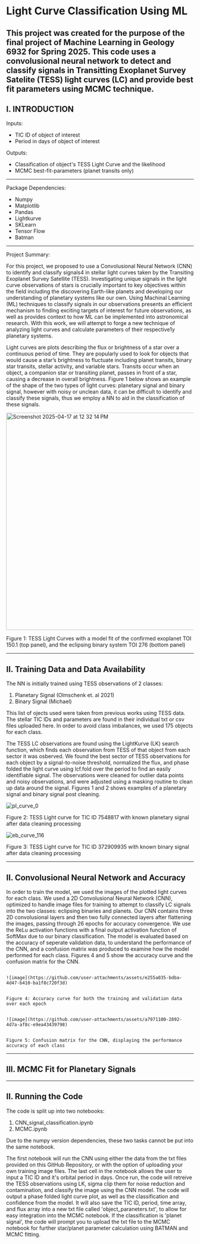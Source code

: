 # Light Curve Classification Using ML
This project was created for the purpose of the final project of Machine Learning in Geology 6932 for Spring 2025. This code uses a convolusional neural network to detect and classify signals in Transitting Exoplanet Survey Satelite (TESS) light curves (LC) and provide best fit parameters using MCMC technique. 
-------------------------------------------------------------------------------------------------------------------------------------------------------------------------------------------
I. INTRODUCTION
-------------------------------------------------------------------------------------------------------------------------------------------------------------------------------------------
Inputs:
  - TIC ID of object of interest
  - Period in days of object of interest

Outputs:
  - Classification of object's TESS Light Curve and the likelihood 
  - MCMC best-fit-parameters (planet transits only)

-------------------------------------------------------------------------------------------------------------------------------------------------------------------------------------------

Package Dependencies:
  - Numpy
  - Matplotlib
  - Pandas
  - Lightkurve
  - SKLearn
  - Tensor Flow
  - Batman

-------------------------------------------------------------------------------------------------------------------------------------------------------------------------------------------
Project Summary: 

For this project, we proposed to use a Convolusional Neural Network (CNN) to identify and classify signals4 in stellar light curves taken by the Transiting Exoplanet Survey Satellite (TESS). Investigating unique signals in the light curve observations of stars is crucially important to key objectives within the field including the discovering Earth-like planets and developing our understanding of planetary systems like our own. Using Machinal Learning (ML) techniques to classify signals in our observations presents an efficient mechanism to finding exciting targets of interest for future observations, as well as provides context to how ML can be implemented into astronomical research. With this work, we will attempt to forge a new technique of analyzing light curves and calculate parameters of their respective1y planetary systems.

Light curves are plots describing the flux or brightness of a star over a continuous period of time. They are popularly used to look for objects that would cause a star’s brightness to fluctuate including planet transits, binary star transits, stellar activity, and variable stars. Transits occur when an object, a companion star or transiting planet, passes in front of a star, causing a decrease in overall brightness. Figure 1 below shows an example of the shape of the two types of light curves: planetary signal and binary signal, however with noisy or unclean data, it can be difficult to identify and classify these signals, thus we employ a NN to aid in the classification of these signals. 

<img width="583" alt="Screenshot 2025-04-17 at 12 32 14 PM" src="https://github.com/user-attachments/assets/d29da604-6e22-4dc2-b683-678fdc8cb27d" />

Figure 1: TESS Light Curves with a model fit of the confirmed exoplanet TOI 150.1 (top panel), and the eclipsing binary system TOI 276 (bottom panel)

-------------------------------------------------------------------------------------------------------------------------------------------------------------------------------------------
II. Training Data and Data Availability 
-------------------------------------------------------------------------------------------------------------------------------------------------------------------------------------------

The NN is initially trained using TESS observations of 2 classes: 
  1. Planetary Signal (Olmschenk et. al 2021)
  2. Binary Signal (Michael)

This list of ojects used were taken from previous works using TESS data. The stellar TIC IDs and parameters are found in their individual txt or csv files uploaded here. In order to avoid class imbalances, we used 175 objects for each class.  

The TESS LC observations are found using the LightKurve (LK) search function, which finds each observation from TESS of that object from each sector it was osberved. We found the best sector of TESS observations for each object by a signal-to-noise threshold, normalized the flux, and phase folded the light curve using lcf.fold over the period to find an easily identifiable signal. The observations were cleaned for outlier data points and noisy observations, and were adjusted using a masking routine to clean up data around the signal. Figures 1 and 2 shows examples of a planetary signal and binary signal post cleaning. 

![pl_curve_0](https://github.com/user-attachments/assets/5df38d15-860d-4035-bfaf-05ad848f50b2)

Figure 2: TESS Light curve for TIC ID 7548817 with known planetary signal after data cleaning processing

![eb_curve_116](https://github.com/user-attachments/assets/dec3f821-001f-492c-a57e-6fabadf69593)

Figure 3: TESS Light curve for TIC ID 372909935 with known binary signal after data cleaning processing

-------------------------------------------------------------------------------------------------------------------------------------------------------------------------------------------
II. Convolusional Neural Network and Accuracy
-------------------------------------------------------------------------------------------------------------------------------------------------------------------------------------------

In order to train the model, we used the images of the plotted light curves for each class. We used a 2D Convolusional Neural Network (CNN), optimized to handle image files for training to attempt to classify LC signals into the two classes: eclipsing binaries and planets.  Our CNN contains three 2D convolusional layers and then two fully connected layers after flattening the images, passing through 26 epochs for accuracy convergence. We use the ReLu activation functions with a final output activation function of SoftMax due to our binary classification. The model is evaluated based on the accuracy of seperate validation data, to understand the performance of the CNN, and a confusion matrix was produced to examine how the model performed for each class. Figures 4 and 5 show the accuracy curve and the confusion matrix for the CNN. 

                                                                                    ![image](https://github.com/user-attachments/assets/e255a035-bdba-4d47-b410-ba1f8c720f3d)

                                                                                      Figure 4: Accuracy curve for both the training and validation data over each epoch 

                                                                                    ![image](https://github.com/user-attachments/assets/a7971100-2892-4d7a-af8c-e9ea43439798)

                                                                                    Figure 5: Confusion matrix for the CNN, displaying the performance accuracy of each class

-------------------------------------------------------------------------------------------------------------------------------------------------------------------------------------------
III. MCMC Fit for Planetary Signals
-------------------------------------------------------------------------------------------------------------------------------------------------------------------------------------------

-------------------------------------------------------------------------------------------------------------------------------------------------------------------------------------------
II. Running the Code
---------------------------------------------------------------------------------------------------------------------------------------------------------------------------------------------

The code is split up into two notebooks:
  1. CNN_signal_classification.ipynb
  2. MCMC.ipynb

Due to the numpy version dependencies, these two tasks cannot be put into the same notebook. 

The first notebook will run the CNN using either the data from the txt files provided on this GitHub Repository, or with the option of uploading your own training image files. The last cell in the notebook allows the user to input a TIC ID and it's orbital period in days. Once run, the code will retreive the TESS observations using LK, sigma clip them for noise reduction and contamination, and classify the image using the CNN model. The code will output a phase folded light curve plot, as well as the classification and confidence from the model. It will also save the TIC ID, period, time array, and flux array into a new txt file called 'object_paraneters.txt', to allow for easy integration into the MCMC notebook. If the classification is 'planet signal', the code will prompt you to upload the txt file to the MCMC notebook for further star/planet parameter calculation using BATMAN and MCMC fitting. 


